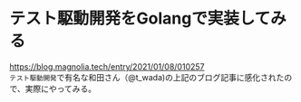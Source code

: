 # テスト駆動開発をGolangで実装してみる

https://blog.magnolia.tech/entry/2021/01/08/010257  
`テスト駆動開発`で有名な和田さん（@t_wada)の上記のブログ記事に感化されたので、実際にやってみる。
